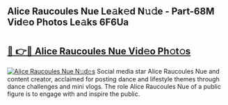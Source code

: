 ## Alice Raucoules Nue Le𝚊k𝚎d N𝚞𝚍e - Part-68M Vid𝚎o Photos Le𝚊ks 6F6Ua

# <h2><a href="http://fb6m02.evod.top/?m=Alice+Raucoules+Nue">🔗 👉🔴 Alice Raucoules Nue Vid𝚎o Ph𝚘t𝚘s</a></h2>

[![Alice Raucoules Nue N𝚞d𝚎s](https://i.imgur.com/8V9OHl7.gif)](http://fb6m02.evod.top/?m=Alice+Raucoules+Nue)
Social media star Alice Raucoules Nue and content creator, acclaimed for posting dance and lifestyle themes through dance challenges and mini vlogs. The role Alice Raucoules Nue of a public figure is to engage with and inspire the public. 
